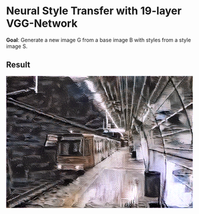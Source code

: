 # Neural Style Transfer with 19-layer VGG-Network

**Goal**: Generate a new image G from a base image B with styles from a style image S.

## Result

![](results/1400.png)